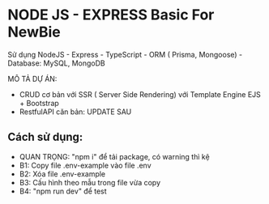 # NODE JS - EXPRESS Basic For NewBie

Sử dụng NodeJS - Express - TypeScript - ORM ( Prisma, Mongoose) - Database: MySQL, MongoDB

MÔ TẢ DỰ ÁN:
- CRUD cơ bản với SSR ( Server Side Rendering) với Template Engine EJS + Bootstrap
- RestfulAPI căn bản: UPDATE SAU

## Cách sử dụng:
- QUAN TRỌNG: "npm i" để tải package, có warning thì kệ
- B1: Copy file .env-example vào file .env
- B2: Xóa file .env-example
- B3: Cấu hình theo mẫu trong file vừa copy
- B4: "npm run dev" để test
